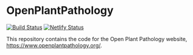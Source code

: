 # OpenPlantPathology

[![Build Status](https://travis-ci.org/openplantpathology/OpenPlantPathology.svg?branch=master)](https://travis-ci.org/openplantpathology/OpenPlantPathology) [![Netlify Status](https://api.netlify.com/api/v1/badges/0aa6ef23-9faf-4b84-9525-e2a4769aeb73/deploy-status)](https://app.netlify.com/sites/openplantpathology/deploys)

This repository contains the code for the Open Plant Pathology website, https://www.openplantpathology.org/.
